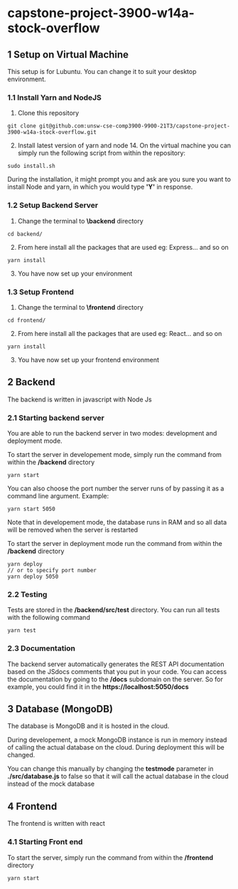 # capstone-project-3900-w14a-stock-overflow

## 1 Setup on Virtual Machine
This setup is for Lubuntu. You can change it to suit your desktop environment. 
###	1.1	Install Yarn and NodeJS
1. Clone this repository
```
git clone git@github.com:unsw-cse-comp3900-9900-21T3/capstone-project-3900-w14a-stock-overflow.git
```
2.	Install latest version of yarn and node 14. On the virtual machine you can simply run the following script from within the repository:
```
sudo install.sh
```
During the installation, it might prompt you and ask are you sure you want to install Node and yarn, in which you would type **'Y'** in response.
### 1.2	Setup Backend Server

1.  Change the terminal to **\backend** directory

```
cd backend/
```

2.  From here install all the packages that are used eg: Express... and so on

```
yarn install
```

3.  You have now set up your environment
### 1.3	Setup Frontend
1) Change the terminal to **\frontend** directory
```
cd frontend/
```

2) From here install all the packages that are used eg: React... and so on

```
yarn install
```

3) You have now set up your frontend environment

## 2 Backend

The backend is written in javascript with Node Js

### 2.1 Starting backend server

You are able to run the backend server in two modes: development and deployment mode.

To start the server in developement mode, simply run the command from within the **/backend** directory
```
yarn start
```

You can also choose the port number the server runs of by passing it as a command line argument. Example:

```
yarn start 5050
```

Note that in developement mode, the database runs in RAM and so all data will be removed when the server is restarted

To start the server in deployment mode run the command from within the **/backend** directory
```
yarn deploy
// or to specify port number
yarn deploy 5050
```

### 2.2 Testing
Tests are stored in the **/backend/src/test** directory.
You can run all tests with the following command
```
yarn test
```

### 2.3	Documentation
The backend server automatically generates the REST API documentation based on the JSdocs comments that you put in your code. You can access the documentation by going to the **/docs** subdomain on the server. So for example, you could find it in the **https://localhost:5050/docs**

## 3 Database (MongoDB) 

The database is MongoDB and it is hosted in the cloud.

During developement, a mock MongoDB instance is run in memory instead of calling the actual database on the cloud. During deployment this will be changed.

You can change this manually by changing the **testmode** parameter in **./src/database.js** to false so that it
will call the actual database in the cloud instead of the mock database

## 4 Frontend
The frontend is written with react

### 4.1	Starting Front end
To start the server, simply run the command from within the **/frontend** directory
```
yarn start
```


